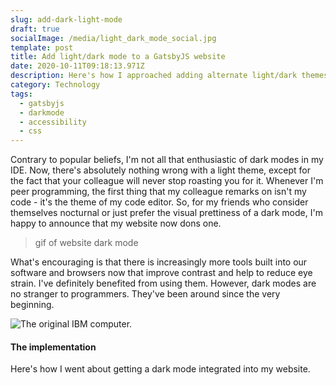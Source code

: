 ```yaml
---
slug: add-dark-light-mode
draft: true
socialImage: /media/light_dark_mode_social.jpg
template: post
title: Add light/dark mode to a GatsbyJS website
date: 2020-10-11T09:18:13.971Z
description: Here's how I approached adding alternate light/dark themes to this website.
category: Technology
tags:
  - gatsbyjs
  - darkmode
  - accessibility
  - css
---
```

Contrary to popular beliefs, I'm not all that enthusiastic of dark modes in my IDE. Now, there's absolutely nothing wrong with a light theme, except for the fact that your colleague will never stop roasting you for it. Whenever I'm peer programming, the first thing that my colleague remarks on isn't my code - it's the theme of my code editor. So, for my friends who consider themselves nocturnal or just prefer the visual prettiness of a dark mode, I'm happy to announce that my website now dons one.

> gif of website dark mode

What's encouraging is that there is increasingly more tools built into our software and browsers now that improve contrast and help to reduce eye strain. I've definitely benefited from using them. However, dark modes are no stranger to programmers. They've been around since the very beginning.

![The original IBM computer.](/media/ibm_computer.gif)

#### The implementation

Here's how I went about getting a dark mode integrated into my website.